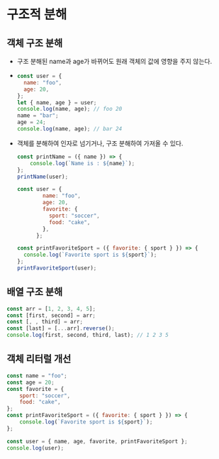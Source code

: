 # 구조적 분해

## 객체 구조 분해

* 구조 분해된 name과 age가 바뀌어도 원래 객체의 값에 영향을 주지 않는다.

* ```javascript
  const user = {
    name: "foo",
    age: 20,
  };
  let { name, age } = user;
  console.log(name, age); // foo 20
  name = "bar";
  age = 24;
  console.log(name, age); // bar 24
  ```

* 객체를 분해하여 인자로 넘기거나, 구조 분해하여 가져올 수 있다.

  ```javascript
  const printName = ({ name }) => {
      console.log(`Name is : ${name}`);
  };
  printName(user);
  ```

  ```javascript
  const user = {
          name: "foo",
          age: 20,
          favorite: {
            sport: "soccer",
            food: "cake",
          },
        };
  
  const printFavoriteSport = ({ favorite: { sport } }) => {
  	console.log(`Favorite sport is ${sport}`);
  };
  printFavoriteSport(user);
  ```



## 배열 구조 분해

```javascript
const arr = [1, 2, 3, 4, 5];
const [first, second] = arr;
const [, , third] = arr;
const [last] = [...arr].reverse();
console.log(first, second, third, last); // 1 2 3 5
```



## 객체 리터럴 개선

```javascript
const name = "foo";
const age = 20;
const favorite = {
    sport: "soccer",
    food: "cake",
};
const printFavoriteSport = ({ favorite: { sport } }) => {
    console.log(`Favorite sport is ${sport}`);
};

const user = { name, age, favorite, printFavoriteSport };
console.log(user);
```

## 